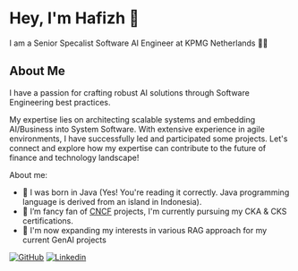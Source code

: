 # Hey, I'm Hafizh 👋
I am a Senior Specalist Software AI Engineer at KPMG Netherlands 🧑‍💻 

## About Me
I have a passion for crafting robust AI solutions through Software Engineering best practices.

My expertise lies on architecting scalable systems and embedding AI/Business into System Software. With extensive experience in agile environments, I have successfully led and participated some projects. Let's connect and explore how my expertise can contribute to the future of finance and technology landscape!

About me:

- 👀 I was born in Java (Yes! You're reading it correctly. Java programming language is derived from an island in Indonesia).
- 🌱 I’m fancy fan of [CNCF](https://www.cncf.io/projects/) projects, I'm currently pursuing my CKA & CKS certifications.
- 💪 I'm now expanding my interests in various RAG approach for my current GenAI projects

[![GitHub](https://img.shields.io/badge/-Github-000?logo=Github&logoColor=white&style=for-the-badge)](https://github.com/hzuhdi)
[![Linkedin](https://img.shields.io/badge/-LinkedIn-blue?style=for-the-badge&logo=Linkedin&logoColor=white)](https://www.linkedin.com/in/hzuhdi/)
